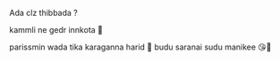 Ada clz thibbada ?

kammli ne gedr innkota 🥲

parissmin wada tika karaganna harid 🥰
budu saranai 
sudu manikee 😘🥰